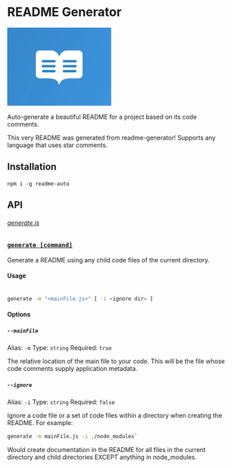 # README Generator

![logo](readme.gif)

Auto-generate a beautiful README for a project based on its code comments.

This very README was generated from readme-generator!
Supports any language that uses star comments.

## Installation

```
npm i -g readme-auto
```

## API

###### [generate.js](generate.js)

### [`generate [command]`](generate.js#L15)
Generate a README using any child code files of the current directory.

#### Usage

```bash

generate -m "<mainFile.js>" [ -i <ignore dir> ]
```

#### Options

##### `--mainFile`

Alias: `-m` Type: `string` Required: `true`

The relative location of the main file to your code. This will be the file whose code comments supply application metadata.

##### `--ignore`
Alias: `-i` Type: `string` Required: `false`

Ignore a code file or a set of code files within a directory when creating the README. For example:
```bash
generate -m mainFile.js -i ./node_modules`
```
Would create documentation in the README for all files in the current directory and child directories EXCEPT anything in node_modules.


